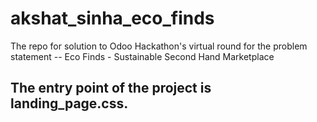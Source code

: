 # akshat_sinha_eco_finds
The repo for solution to Odoo Hackathon's virtual round for the problem statement -- Eco Finds - Sustainable Second Hand Marketplace

## The entry point of the project is landing_page.css.

